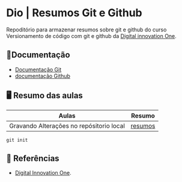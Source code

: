# Dio | Resumos Git e Github

Repoditório para armazenar resumos sobre git e github do curso Versionamento de código com git e github da [Digital innovation One](https://www.dio.me/).

## 📄Documentação
- [Documentação Git](https://git-scm.com/)
- [documentação Github](https://github.com/)

## 🖥️ Resumo das aulas
| Aulas | Resumo |
|-------|--------|
| Gravando Alterações no repósitorio local | [resumos]() |

```
git init
```

## 🔎 Referências
- [Digital Innovation One]().

